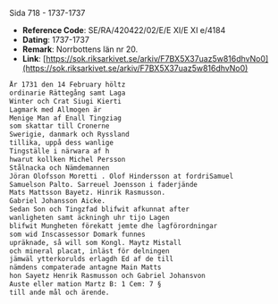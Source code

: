 Sida 718 - 1737-1737

- **Reference Code**: SE/RA/420422/02/E/E XI/E XI e/4184
- **Dating**: 1737-1737
- **Remark**: Norrbottens län nr 20.
- **Link**: [https://sok.riksarkivet.se/arkiv/F7BX5X37uaz5w816dhvNo0](https://sok.riksarkivet.se/arkiv/F7BX5X37uaz5w816dhvNo0)

```txt linenums="1"
År 1731 den 14 February höltz
ordinarie Rättegång samt Laga
Winter och Crat Siugi Kierti
Lagmark med Allmogen är
Menige Man af Enall Tingziag
som skattar till Cronerne
Swerigie, danmark och Ryssland
tillika, uppå dess wanlige
Tingställe i närwara af h
hwarut kollken Michel Persson
Stålnacka och Nämdemannen
Jöran Olofsson Moretti . Olof Hindersson at fordriSamuel
Samuelson Palto. Sarreuel Joensson i faderjände
Mats Mattsson Bayetz. Hinrik Rasmusson.
Gabriel Johansson Aicke.
Sedan Son och Tingzfad blifwit afkunnat after
wanligheten samt äckningh uhr tijo Lagen
blifwit Mungheten förekatt jemte dhe lagförordningar
som wid Inscassessor Domark funnes
upräknade, så will som Kongl. Maytz Mistall
och mineral placat, inläst för delningen
jämwäl ytterkorulds erlagdh Ed af de till
nämdens compaterade antagne Main Matts
hon Sayetz Henrik Rasmusson och Gabriel Johansvon
Auste eller mation Martz B: 1 Cem: 7 §
till ande mål och ärende.
```

